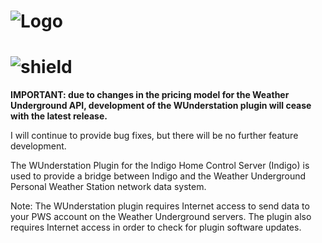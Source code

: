 # ![Logo](https://github.com/DaveL17/WUnderstation/wiki/img/img_wunderstationLogo.png)
# ![shield](https://img.shields.io/github/release/DaveL17/WUnderstation.svg)

**IMPORTANT: due to changes in the pricing model for the Weather Underground API, development of the WUnderstation plugin will cease with the latest release.**

I will continue to provide bug fixes, but there will be no further feature development.

The WUnderstation Plugin for the Indigo Home Control Server (Indigo) is 
used to provide a bridge between Indigo and the Weather Underground 
Personal Weather Station network data system.

Note: The WUnderstation plugin requires Internet access to send data 
to your PWS account on the Weather Underground servers. The plugin 
also requires Internet access in order to check for plugin software 
updates.
